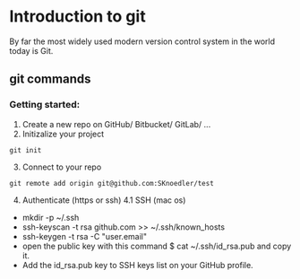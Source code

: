 # Introduction to git

By far the most widely used modern version control system in the world today is Git.


## git commands

### Getting started:

1. Create a new repo on GitHub/ Bitbucket/ GitLab/ ...
2. Initizalize your project
```
git init
```
3. Connect to your repo
```
git remote add origin git@github.com:SKnoedler/test
```
4. Authenticate (https or ssh)
4.1 SSH (mac os)
- mkdir -p ~/.ssh
- ssh-keyscan -t rsa github.com >> ~/.ssh/known_hosts
- ssh-keygen -t rsa -C "user.email"
- open the public key with this command $ cat ~/.ssh/id_rsa.pub and copy it.
- Add the id_rsa.pub key to SSH keys list on your GitHub profile.


 
